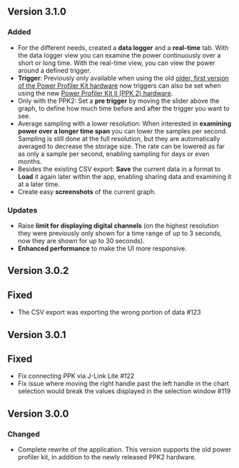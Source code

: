 ## Version 3.1.0

### Added

-   For the different needs, created a **data logger** and a **real-time** tab.
    With the data logger view you can examine the power continuously over a
    short or long time. With the real-time view, you can view the power around a
    defined trigger.
-   **Trigger**: Previously only available when using the old
    [older, first version of the Power Profiler Kit hardware](https://www.nordicsemi.com/Software-and-tools/Development-Tools/Power-Profiler-Kit)
    now triggers can also be set when using the new
    [Power Profiler Kit II (PPK 2) hardware](https://www.nordicsemi.com/Software-and-tools/Development-Tools/Power-Profiler-Kit-2).
-   Only with the PPK2: Set a **pre trigger** by moving the slider above the
    graph, to define how much time before and after the trigger you want to see.
-   Average sampling with a lower resolution: When interested in **examining
    power over a longer time span** you can lower the samples per second.
    Sampling is still done at the full resolution, but they are automatically
    averaged to decrease the storage size. The rate can be lowered as far as
    only a sample per second, enabling sampling for days or even months.
-   Besides the existing CSV export: **Save** the current data in a format to
    **Load** it again later within the app, enabling sharing data and examining
    it at a later time.
-   Create easy **screenshots** of the current graph.

### Updates

-   Raise **limit for displaying digital channels** (on the highest resolution
    they were previously only shown for a time range of up to 3 seconds, now
    they are shown for up to 30 seconds).
-   **Enhanced performance** to make the UI more responsive.

## Version 3.0.2

## Fixed

-   The CSV export was exporting the wrong portion of data #123

## Version 3.0.1

## Fixed

-   Fix connecting PPK via J-Link Lite #122
-   Fix issue where moving the right handle past the left handle in the chart
    selection would break the values displayed in the selection window #119

## Version 3.0.0

### Changed

-   Complete rewrite of the application. This version supports the old power
    profiler kit, in addition to the newly released PPK2 hardware.
